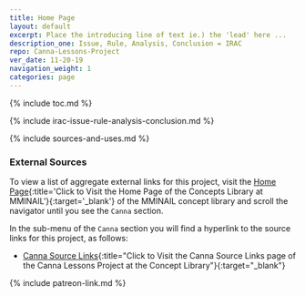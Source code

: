 ```yaml
---
title: Home Page
layout: default
excerpt: Place the introducing line of text ie.) the 'lead' here ...
description_one: Issue, Rule, Analysis, Conclusion = IRAC
repo: Canna-Lessons-Project
ver_date: 11-20-19
navigation_weight: 1
categories: page
---
```

{% include toc.md %}

{% include irac-issue-rule-analysis-conclusion.md %}

{% include sources-and-uses.md %}

### External Sources

To view a list of aggregate external links for this project, visit the [Home Page](https://mminail.github.io/){:title='Click to Visit the Home Page of the Concepts Library at MMINAIL'}{:target='_blank'} of the MMINAIL concept library and scroll the navigator until you see the `Canna` section.

In the sub-menu of the `Canna` section you will find a hyperlink to the source links for this project, as follows:

- [Canna Source Links](https://mminail.github.io/Canna/Canna-Source-Links.htm){:title="Click to Visit the Canna Source Links page of the Canna Lessons Project at the Concept Library"}{:target="_blank"}

{% include patreon-link.md %}
